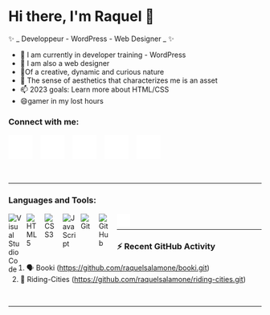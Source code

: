 # Hi there, I'm Raquel 👋

✨ _ Developpeur - WordPress - Web Designer _ ✨ 


- 🔭 I am currently in developer training - WordPress
- 👯 I am also a web designer
- 🤔Of a creative, dynamic and curious nature
- 💬 The sense of aesthetics that characterizes me is an asset
- 📫 2023 goals: Learn more about HTML/CSS
- 😄gamer in my lost hours

### Connect with me:  

[![website](./image/globe-dark.svg)](https://www.raquel-salamone.fr/)
&nbsp;&nbsp;
[![website](./image/youtube-dark.svg)](https://www.youtube.com/channel/UCWiNhLusHCiuGwe3jlsR8nQ)
&nbsp;&nbsp;
[![website](./image/twitter-dark.svg)](#)
&nbsp;&nbsp;
[![website](./image/linkedin-dark.svg)](https://www.linkedin.com/in/raquel-salamone/)
&nbsp;&nbsp;
[![website](./image/instagram-dark.svg)](#)

<br />

---

### Languages and Tools:

<img align="left" alt="Visual Studio Code" width="26px" src="https://cdn.jsdelivr.net/gh/devicons/devicon/icons/vscode/vscode-original.svg" style="padding-right:10px;" />
<img align="left" alt="HTML5" width="26px" src="https://cdn.jsdelivr.net/gh/devicons/devicon/icons/html5/html5-original.svg" style="padding-right:10px;" />
<img align="left" alt="CSS3" width="26px" src="https://cdn.jsdelivr.net/gh/devicons/devicon/icons/css3/css3-original.svg" style="padding-right:10px;" />
<img align="left" alt="JavaScript" width="26px" src="https://cdn.jsdelivr.net/gh/devicons/devicon/icons/javascript/javascript-original.svg" style="padding-right:10px;" />
<img align="left" alt="Git" width="26px" src="https://cdn.jsdelivr.net/gh/devicons/devicon/icons/git/git-original.svg" style="padding-right:10px;" />
<img align="left" alt="GitHub" width="26px" src="https://user-images.githubusercontent.com/3369400/139447912-e0f43f33-6d9f-45f8-be46-2df5bbc91289.png" style="padding-right:10px;" />
<img align="left" alt="Terminal" width="26px" src="./image/terminal-dark.svg" />

<br />

---

### :zap: Recent GitHub Activity</summary>

<!--START_SECTION:activity-->
1. 🗣 Booki (https://github.com/raquelsalamone/booki.git)
2. 💪 Riding-Cities (https://github.com/raquelsalamone/riding-cities.git)
<!--3. ❗
4. 💪 
5. 🎉 
<!--END_SECTION:activity-->
<br />

---
<!--### 📺 Latest YouTube Videos

<!-- YOUTUBE:START 
- [Video cv](https://youtu.be/Es49wTG9Cw8)
- [🤔 video promotionnelle: agence web](https://youtu.be/4UsVho4C8qQ)
- [video pormotionnelle Pic de Gance](https://youtu.be/VUFBQbBjYH8)
- [video pormotionnelle maquette design e-commerce](https://youtu.be/ia7ofiWOU9U)
- [video pormotionnelle site web Arkitek](https://youtu.be/QBODkLBUUBc)
- [video pormotionnelle Marketing](https://youtu.be/n6n3BdDAJUU)
<!-- YOUTUBE:END 
➡️ [more videos...](https://www.youtube.com/channel/UC9NiJSjilVAwmVACKHotUaA)
<br />-->

